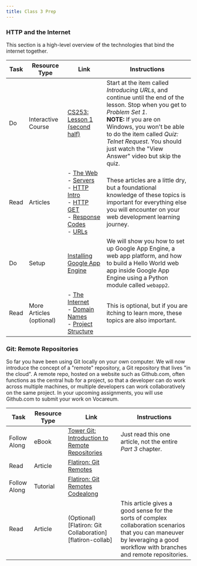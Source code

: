 ```yaml
---
title: Class 3 Prep
---
```


### HTTP and the Internet

This section is a high-level overview of the technologies that bind the internet together.

Task | Resource Type | Link | Instructions
|----|---------------|------|-------------|
Do | Interactive Course | [CS253: Lesson 1 (second half)][lesson-1] | Start at the item called *Introducing URLs*, and continue until the end of the lesson. Stop when you get to *Problem Set 1*. <br> **NOTE:** If you are on Windows, you won't be able to do the item called *Quiz: Telnet Request*. You should just watch the "View Answer" video but skip the quiz.
Read | Articles | - [The Web][how-the-web-works] <br> - [Servers][what-is-a-web-server] <br> - [HTTP Intro][http-basic-introduction] <br> - [HTTP GET][http-lets-get-it-on] <br> - [Response Codes][http-response-codes] <br> - [URLs][what-is-a-url] | These articles are a little dry, but a foundational knowledge of these topics is important for everything else you will encounter on your web development learning journey.
Do | Setup | [Installing Google App Engine][installing-google-app-engine] | We will show you how to set up Google App Engine, a web app platform, and how to build a Hello World web app inside Google App Engine using a Python module called `webapp2`.
Read | More Articles (optional) | - [The Internet][how-does-the-internet-work] <br> - [Domain Names][what-is-a-domain-name] <br> - [Project Structure][dealing-with-files] | This is optional, but if you are itching to learn more, these topics are also important.

[gae-walkthrough]: https://www.youtube.com/watch?v=KSFaeLRZNE8


### Git: Remote Repositories

So far you have been using Git locally on your own computer. We will now introduce the concept of a "remote" repository, a Git repository that lives "in the cloud". A remote repo, hosted on a website such as Github.com, often functions as the central hub for a project, so that a developer can do work across multiple machines, or multiple developers can work collaboratively on the same project. In your upcoming assignments, you will use Github.com to submit your work on Vocareum.

Task | Resource Type | Link | Instructions
|----|---------------|------|-------------|
Follow Along | eBook | [Tower Git: Introduction to Remote Repositories][tower-intro-remotes] | Just read this one article, not the entire *Part 3* chapter.
Read | Article | [Flatiron: Git Remotes][flatiron-remotes] |
Follow Along | Tutorial | [Flatiron: Git Remotes Codealong][flatiron-remotes-codealong] |
Read | Article | (Optional) [Flatiron: Git Collaboration][flatiron-collab] | This article gives a good sense for the sorts of complex collaboration scenarios that you can maneuver by leveraging a good workflow with branches and remote repositories.

[tower-intro-remotes]: https://www.git-tower.com/learn/git/ebook/en/command-line/remote-repositories/introduction#start
[flatiron-remotes]: https://learn.co/lessons/git-remotes-with-github-readme
[flatiron-remotes-codealong]: https://learn.co/lessons/git-remote-code-along

[tower-part3]: https://www.git-tower.com/learn/git/ebook/en/command-line/remote-repositories/introduction#start

[lesson-1]: https://classroom.udacity.com/courses/cs253/lessons/48737165/concepts/3136729170923#

[how-the-web-works]: https://developer.mozilla.org/en-US/Learn/Getting_started_with_the_web/How_the_Web_works
[http-basic-introduction]: https://dev.opera.com/articles/http-basic-introduction/
[http-lets-get-it-on]: https://dev.opera.com/articles/http-lets-get-it-on/
[http-response-codes]: https://dev.opera.com/articles/http-response-codes/
[what-is-a-web-server]: https://developer.mozilla.org/en-US/Learn/Common_questions/What_is_a_web_server
[what-is-a-url]: https://developer.mozilla.org/en-US/Learn/Common_questions/What_is_a_URL

[what-is-a-domain-name]: https://developer.mozilla.org/en-US/Learn/Common_questions/What_is_a_domain_name
[how-does-the-internet-work]: https://developer.mozilla.org/en-US/Learn/Common_questions/How_does_the_Internet_work
[dealing-with-files]: https://developer.mozilla.org/en-US/Learn/Getting_started_with_the_web/Dealing_with_files

[installing-google-app-engine]: ./installing-google-app-engine/
